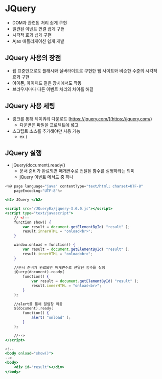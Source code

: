 # JQuery

- DOM과 관련된 처리 쉽게 구현
- 일관된 이벤트 연결 쉽게 구현
- 시각적 효과 쉽게 구현
- Ajax 애플리케이션 쉽게 개발

## JQuery 사용의 장점

- 웹 표준만으로도 플래시와 실버라이트로 구현한 웹 사이트와 비슷한 수준의 시각적 효과 구현
- 아이폰, 아이패드 같은 장치에서도 작동
- 브라우저마다 다른 이벤트 처리의 차이를 해결

## JQuery 사용 세팅

- 링크를 통해 제이쿼리 다운로드 [https://jquery.com/](https://jquery.com/)
    - 다운받은 파일을 프로젝트에 넣고
- 스크립트 소스를 추가해야만 사용 가능
    - ex ) <script src="/JQueryEx/jquery-3.6.0.js"></script>

## JQuery 실행

- jQuery(document).ready()
    - 문서 준비가 완료되면 매개변수로 전달된 함수를 실행하라는 의미
    - jQuery 이벤트 메서드 중 하나

```jsx
<%@ page language="java" contentType="text/html; charset=UTF-8"
    pageEncoding="UTF-8"%>

<h2> JQuery </h2>

<script src="/JQueryEx/jquery-3.6.0.js"></script>
<script type="text/javascript">
	// <!--
	function show() {
		var result = document.getElementById( "result" );
		result.innerHTML = "onload<br>";		
	}

	window.onload = function() {
		var result = document.getElementById( "result" );
		result.innerHTML = "onload<br>";
	}
	
	//문서 준비가 완료되면 매개변수로 전달된 함수를 실행
	jQuery(document).ready(
		function() {
			var result = document.getElementById( "result" );
			result.innerHTML = "onload<br>";
		}		
	);
	
	//alert를 통해 알림창 띄움
	$(document).ready(
		function() {
			alert( "onload" );
		}		
	);

	//-->
</script>

<!-- 
<body onload="show()">
-->
<body>
	<div id="result"></div>
</body>
```
